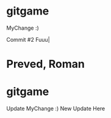 gitgame
=======
MyChange :)










Commit #2
Fuuu|

Preved, Roman
=======
gitgame
=======
Update MyChange :)
New Update Here
